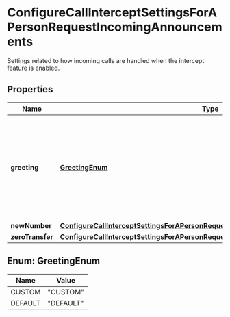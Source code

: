 <!--  Copyright 2025 Cisco Systems Inc.

Permission is hereby granted, free of charge, to any person obtaining a copy
of this software and associated documentation files (the "Software"), to deal
in the Software without restriction, including without limitation the rights
to use, copy, modify, merge, publish, distribute, sublicense, and/or sell
copies of the Software, and to permit persons to whom the Software is
furnished to do so, subject to the following conditions:

The above copyright notice and this permission notice shall be included in
all copies or substantial portions of the Software.

THE SOFTWARE IS PROVIDED "AS IS", WITHOUT WARRANTY OF ANY KIND, EXPRESS OR
IMPLIED, INCLUDING BUT NOT LIMITED TO THE WARRANTIES OF MERCHANTABILITY,
FITNESS FOR A PARTICULAR PURPOSE AND NONINFRINGEMENT. IN NO EVENT SHALL THE
AUTHORS OR COPYRIGHT HOLDERS BE LIABLE FOR ANY CLAIM, DAMAGES OR OTHER
LIABILITY, WHETHER IN AN ACTION OF CONTRACT, TORT OR OTHERWISE, ARISING FROM,
OUT OF OR IN CONNECTION WITH THE SOFTWARE OR THE USE OR OTHER DEALINGS IN
THE SOFTWARE.-->


# ConfigureCallInterceptSettingsForAPersonRequestIncomingAnnouncements

Settings related to how incoming calls are handled when the intercept feature is enabled.

## Properties

| Name | Type | Description | Notes |
|------------ | ------------- | ------------- | -------------|
|**greeting** | [**GreetingEnum**](#GreetingEnum) | &#x60;DEFAULT&#x60; indicates that a system default message will be placed when incoming calls are intercepted. |  [optional] |
|**newNumber** | [**ConfigureCallInterceptSettingsForAPersonRequestIncomingAnnouncementsNewNumber**](ConfigureCallInterceptSettingsForAPersonRequestIncomingAnnouncementsNewNumber.md) |  |  [optional] |
|**zeroTransfer** | [**ConfigureCallInterceptSettingsForAPersonRequestIncomingAnnouncementsZeroTransfer**](ConfigureCallInterceptSettingsForAPersonRequestIncomingAnnouncementsZeroTransfer.md) |  |  [optional] |



## Enum: GreetingEnum

| Name | Value |
|---- | -----|
| CUSTOM | &quot;CUSTOM&quot; |
| DEFAULT | &quot;DEFAULT&quot; |



